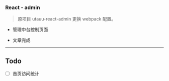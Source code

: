 ### React - admin

> 原项目 utauu-react-admin 更换 webpack 配置。

- 管理中台控制页面

- 文章完成

---

## Todo

- [ ] 首页访问统计
